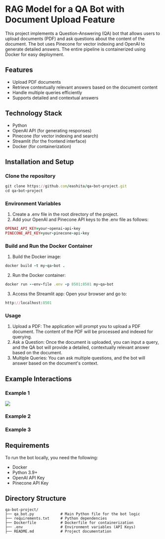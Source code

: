 # RAG Model for a QA Bot with Document Upload Feature
This project implements a Question-Answering (QA) bot that allows users to upload documents (PDF) and ask questions about the content of the document. The bot uses Pinecone for vector indexing and OpenAI to generate detailed answers. The entire pipeline is containerized using Docker for easy deployment.

## Features
* Upload PDF documents
* Retrieve contextually relevant answers based on the document content
* Handle multiple queries efficiently
* Supports detailed and contextual answers
## Technology Stack
* Python
* OpenAI API (for generating responses)
* Pinecone (for vector indexing and search)
* Streamlit (for the frontend interface)
* Docker (for containerization)
## Installation and Setup
### Clone the repository
```ruby
git clone https://github.com/eashita/qa-bot-project.git
cd qa-bot-project
```
### Environment Variables
1. Create a .env file in the root directory of the project.
2. Add your OpenAI and Pinecone API keys to the .env file as follows:
```ruby
OPENAI_API_KEY=your-openai-api-key
PINECONE_API_KEY=your-pinecone-api-key
```
### Build and Run the Docker Container
1. Build the Docker image:
```ruby
docker build -t my-qa-bot .
```
2. Run the Docker container:
```ruby
docker run --env-file .env -p 8501:8501 my-qa-bot
```
3. Access the Streamlit app: Open your browser and go to:
```ruby
http://localhost:8501
```
### Usage
1. Upload a PDF: The application will prompt you to upload a PDF document. The content of the PDF will be processed and indexed for querying.
2. Ask a Question: Once the document is uploaded, you can input a query, and the QA bot will provide a detailed, contextually relevant answer based on the document.
3. Multiple Queries: You can ask multiple questions, and the bot will answer based on the document's context.

## Example Interactions
### Example 1
![](/Users/anil/Desktop/Example1.png)
### Example 2
### Example 3

## Requirements
To run the bot locally, you need the following:
* Docker
* Python 3.9+
* OpenAI API Key
* Pinecone API Key

## Directory Structure
```
qa-bot-project/
├── qa_bot.py            # Main Python file for the bot logic
├── requirements.txt     # Python dependencies
├── Dockerfile           # Dockerfile for containerization
├── .env                 # Environment variables (API Keys)
├── README.md            # Project documentation
```
